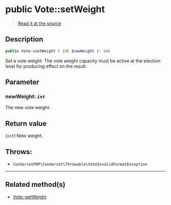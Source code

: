 # public Vote::setWeight

> [Read it at the source](https://github.com/julien-boudry/Condorcet/blob/master/src/Vote.php#L695)

## Description    

```php
public Vote->setWeight ( int $newWeight ): int
```

Set a vote weight. The vote weight capacity must be active at the election level for producing effect on the result.

## Parameter

### **newWeight:** *`int`*   
The new vote weight.    


## Return value   

*(`int`)* New weight.



## Throws:   

* ```CondorcetPHP\Condorcet\Throwable\VoteInvalidFormatException``` 

---------------------------------------

## Related method(s)      

* [Vote::getWeight](/Docs/api-reference/Vote%20Class/Vote--getWeight.md)    
